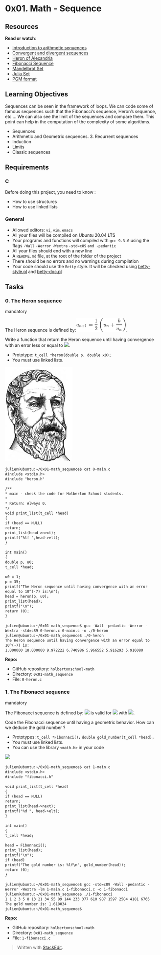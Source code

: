 # 0x01. Math - Sequence

## Resources

**Read or watch**:

-   [Introduction to arithmetic sequences](https://intranet.hbtn.io/rltoken/HE3Db5Rs1JDBzcRMBKjGUA "Introduction to arithmetic sequences")
-   [Convergent and divergent sequences](https://intranet.hbtn.io/rltoken/DQqlMOpQXpyYHhgkks_zgg "Convergent and divergent sequences")
-   [Heron of Alexandria](https://intranet.hbtn.io/rltoken/CAVXNxR1bQ86BzNHAOYi5A "Heron of Alexandria ")
-   [Fibonacci Sequence](https://intranet.hbtn.io/rltoken/seeZAle1Wkbx7DTNH3_iag "Fibonacci Sequence")
-   [Mandelbrot Set](https://intranet.hbtn.io/rltoken/DN5HZE5g8C-BzoRyZKlDRQ "Mandelbrot Set")
-   [Julia Set](https://intranet.hbtn.io/rltoken/W070Wc4ukmMceHwpVQ82_A "Julia Set")
-   [PGM format](https://intranet.hbtn.io/rltoken/TZ_KgwpPtOY8vWNm65A0AA "PGM format")
## Learning Objectives

Sequences can be seen in the framework of loops. We can code some of famous sequences such that the Fibonacci’s sequence, Heron’s sequence, etc … We can also see the limit of the sequences and compare them. This point can help in the computation of the complexity of some algorithms.

-   Sequences
-   Arithmetic and Geometric sequences. 3. Recurrent sequences
-   Induction
-   Limits
-   Classic sequences

## Requirements

### C

Before doing this project, you need to know :

-   How to use structures
-   How to use linked lists

### General

-   Allowed editors:  `vi`,  `vim`,  `emacs`
-   All your files will be compiled on Ubuntu 20.04 LTS
-   Your programs and functions will compiled with  `gcc 9.3.0`  using the flags  `-Wall`  `-Werror`  `-Wextra`  `-std=c89`  `and -pedantic`
-   All your files should end with a new line
-   A  `README.md`  file, at the root of the folder of the project
-   There should be no errors and no warnings during compilation
-   Your code should use the  `Betty`  style. It will be checked using  [betty-style.pl](https://github.com/holbertonschool/Betty/blob/master/betty-style.pl "betty-style.pl")  and  [betty-doc.pl](https://github.com/holbertonschool/Betty/blob/master/betty-doc.pl "betty-doc.pl")
## Tasks

### 0. The Heron sequence

mandatory

The Heron sequence is defined by:![](images/heron_s.gif).

Write a function that return the Heron sequence until having convergence with an error less or equal to  ![](https://holbertonintranet.s3.amazonaws.com/uploads/medias/2021/4/cd8f730397a1464a98ed0da9ebc7a5c98eb02847.gif?X-Amz-Algorithm=AWS4-HMAC-SHA256&X-Amz-Credential=AKIARDDGGGOUWMNL5ANN%2F20210808%2Fus-east-1%2Fs3%2Faws4_request&X-Amz-Date=20210808T131009Z&X-Amz-Expires=86400&X-Amz-SignedHeaders=host&X-Amz-Signature=4e655ed59711c011b52fa8b28f721bf59c0789049aa086d08c7629626d45ed63).

-   Prototype:  `t_cell *heron(double p, double x0);`
-   You must use linked lists.

![](images/Heron_face.png)

```
julien@ubuntu:~/0x01-math_sequence$ cat 0-main.c
#include <stdio.h>
#include "heron.h"

/**
* main - check the code for Holberton School students.
*
* Return: Always 0.
*/
void print_list(t_cell *head)
{
if (head == NULL)
return;
print_list(head->next);
printf("%lf ",head->elt);
}

int main()
{
double p, u0;
t_cell *head;

u0 = 1;
p = 35;
printf("The Heron sequence until having convergence with an error equal to 10^(-7) is:\n");
head = heron(p, u0);
print_list(head);
printf("\n");
return (0);
}

julien@ubuntu:~/0x01-math_sequence$ gcc -Wall -pedantic -Werror -Wextra -std=c89 0-heron.c 0-main.c -o ./0-heron
julien@ubuntu:~/0x01-math_sequence$ ./0-heron
The Heron sequence until having convergence with an error equal to 10^(-7) is:
1.000000 18.000000 9.972222 6.740986 5.966552 5.916293 5.916080

```

**Repo:**

-   GitHub repository:  `holbertonschool-math`
-   Directory:  `0x01-math_sequence`
-   File:  `0-heron.c`

### 1. The Fibonacci sequence

mandatory

The Fibonacci sequence is defined by:  ![](https://holbertonintranet.s3.amazonaws.com/uploads/medias/2021/4/110437a37dbe613d36660d97b489f056fbd778c6.gif?X-Amz-Algorithm=AWS4-HMAC-SHA256&X-Amz-Credential=AKIARDDGGGOUWMNL5ANN%2F20210808%2Fus-east-1%2Fs3%2Faws4_request&X-Amz-Date=20210808T131010Z&X-Amz-Expires=86400&X-Amz-SignedHeaders=host&X-Amz-Signature=a4fa19959de43a32c2f91e73295d47018734305376ff9fdd36d2027420b087a5)  is valid for  ![](https://holbertonintranet.s3.amazonaws.com/uploads/medias/2021/4/537a89bf5a9dc0c1a0423a14c1bc2b6be3413036.gif?X-Amz-Algorithm=AWS4-HMAC-SHA256&X-Amz-Credential=AKIARDDGGGOUWMNL5ANN%2F20210808%2Fus-east-1%2Fs3%2Faws4_request&X-Amz-Date=20210808T131010Z&X-Amz-Expires=86400&X-Amz-SignedHeaders=host&X-Amz-Signature=87a314461c17e7fcb570a78fb418a3f5a84211986d8855af2359a3129b2e3a56)  with  ![](https://holbertonintranet.s3.amazonaws.com/uploads/medias/2021/4/63c186567e4bea935000d5fb5b599d51d3135439.gif?X-Amz-Algorithm=AWS4-HMAC-SHA256&X-Amz-Credential=AKIARDDGGGOUWMNL5ANN%2F20210808%2Fus-east-1%2Fs3%2Faws4_request&X-Amz-Date=20210808T131010Z&X-Amz-Expires=86400&X-Amz-SignedHeaders=host&X-Amz-Signature=83725a50235dbcb8363d2295979f05ce4142018c19e86a5654e3fe177a9e06f0).

Code the Fibonacci sequence until having a geometric behavior. How can we deduce the gold number ?

-   Prototypes:  `t_cell *Fibonnaci();`  `double gold_number(t_cell *head);`
-   You must use linked lists.
-   You can use the library  `<math.h>`  in your code

![](https://holbertonintranet.s3.amazonaws.com/uploads/medias/2021/4/c650561f7c7cb6245956ce7940e0643352ddb74c.jpg?X-Amz-Algorithm=AWS4-HMAC-SHA256&X-Amz-Credential=AKIARDDGGGOUWMNL5ANN%2F20210808%2Fus-east-1%2Fs3%2Faws4_request&X-Amz-Date=20210808T131010Z&X-Amz-Expires=86400&X-Amz-SignedHeaders=host&X-Amz-Signature=215abdb381e390bc70d4b2ccd295c0d5b944dfbcdc52c2c4dd292c44562c41a1)

```
julien@ubuntu:~/0x01-math_sequence$ cat 1-main.c
#include <stdio.h>
#include "fibonacci.h"

void print_list(t_cell *head)
{
if (head == NULL)
return;
print_list(head->next);
printf("%d ", head->elt);
}

int main()
{
t_cell *head;

head = Fibonnaci();
print_list(head);
printf("\n");
if (head)
printf("The gold number is: %lf\n", gold_number(head));
return (0);
}

julien@ubuntu:~/0x01-math_sequence$ gcc -std=c89 -Wall -pedantic -Werror -Wextra -lm 1-main.c 1-fibonacci.c -o 1-fibonacci
julien@ubuntu:~/0x01-math_sequence$ ./1-fibonacci
1 1 2 3 5 8 13 21 34 55 89 144 233 377 610 987 1597 2584 4181 6765
The gold number is: 1.618034
julien@ubuntu:~/0x01-math_sequence$

```

**Repo:**

-   GitHub repository:  `holbertonschool-math`
-   Directory:  `0x01-math_sequence`
-   File:  `1-fibonacci.c`

> Written with [StackEdit](https://stackedit.io/).
